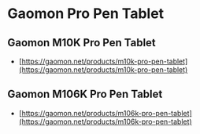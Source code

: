 # Gaomon Pro Pen Tablet

## Gaomon M10K Pro Pen Tablet

* [https://gaomon.net/products/m10k-pro-pen-tablet](https://gaomon.net/products/m10k-pro-pen-tablet)

## Gaomon M106K Pro Pen Tablet

* [https://gaomon.net/products/m106k-pro-pen-tablet](https://gaomon.net/products/m106k-pro-pen-tablet)
